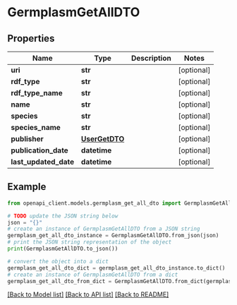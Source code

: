# GermplasmGetAllDTO


## Properties

Name | Type | Description | Notes
------------ | ------------- | ------------- | -------------
**uri** | **str** |  | [optional] 
**rdf_type** | **str** |  | [optional] 
**rdf_type_name** | **str** |  | [optional] 
**name** | **str** |  | [optional] 
**species** | **str** |  | [optional] 
**species_name** | **str** |  | [optional] 
**publisher** | [**UserGetDTO**](UserGetDTO.md) |  | [optional] 
**publication_date** | **datetime** |  | [optional] 
**last_updated_date** | **datetime** |  | [optional] 

## Example

```python
from openapi_client.models.germplasm_get_all_dto import GermplasmGetAllDTO

# TODO update the JSON string below
json = "{}"
# create an instance of GermplasmGetAllDTO from a JSON string
germplasm_get_all_dto_instance = GermplasmGetAllDTO.from_json(json)
# print the JSON string representation of the object
print(GermplasmGetAllDTO.to_json())

# convert the object into a dict
germplasm_get_all_dto_dict = germplasm_get_all_dto_instance.to_dict()
# create an instance of GermplasmGetAllDTO from a dict
germplasm_get_all_dto_from_dict = GermplasmGetAllDTO.from_dict(germplasm_get_all_dto_dict)
```
[[Back to Model list]](../README.md#documentation-for-models) [[Back to API list]](../README.md#documentation-for-api-endpoints) [[Back to README]](../README.md)



